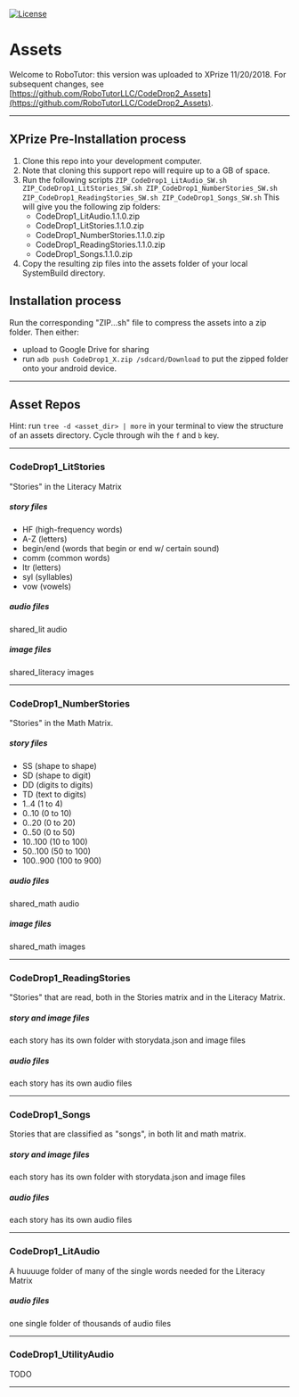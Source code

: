 [![License](https://img.shields.io/badge/License-Apache%202.0-blue.svg)](https://opensource.org/licenses/Apache-2.0)

# Assets

Welcome to RoboTutor: this version was uploaded to XPrize 11/20/2018. For subsequent changes, see [https://github.com/RoboTutorLLC/CodeDrop2_Assets](https://github.com/RoboTutorLLC/CodeDrop2_Assets).

---

## XPrize Pre-Installation process

1. Clone this repo into your development computer.
2. Note that cloning this support repo will require up to a GB of space.
3. Run the following scripts
`ZIP_CodeDrop1_LitAudio_SW.sh
ZIP_CodeDrop1_LitStories_SW.sh
ZIP_CodeDrop1_NumberStories_SW.sh
ZIP_CodeDrop1_ReadingStories_SW.sh
ZIP_CodeDrop1_Songs_SW.sh`
This will give you the following zip folders:
	* CodeDrop1_LitAudio.1.1.0.zip
	* CodeDrop1_LitStories.1.1.0.zip
	* CodeDrop1_NumberStories.1.1.0.zip
	* CodeDrop1_ReadingStories.1.1.0.zip
	* CodeDrop1_Songs.1.1.0.zip
4. Copy the resulting zip files into the assets folder of your local SystemBuild directory.


## Installation process
Run the corresponding "ZIP...sh" file to compress the assets into a zip folder. Then either:

- upload to Google Drive for sharing
- run `adb push CodeDrop1_X.zip /sdcard/Download` to put the zipped folder onto your android device.

---

## Asset Repos

Hint: run `tree -d <asset_dir> | more` in your terminal to view the structure of an assets directory. Cycle through wih the `f` and `b` key.

---

### CodeDrop1_LitStories
"Stories" in the Literacy Matrix

##### story files

- HF (high-frequency words)
- A-Z (letters)
- begin/end (words that begin or end w/ certain sound)
- comm (common words)
- ltr (letters)
- syl (syllables)
- vow (vowels)



##### audio files
shared_lit audio


##### image files
shared_literacy images


---
### CodeDrop1_NumberStories
"Stories" in the Math Matrix.

##### story files

- SS (shape to shape)
- SD (shape to digit)
- DD (digits to digits)
- TD (text to digits)
- 1..4 (1 to 4)
- 0..10 (0 to 10)
- 0..20 (0 to 20)
- 0..50 (0 to 50)
- 10..100 (10 to 100)
- 50..100 (50 to 100)
- 100..900 (100 to 900)



##### audio files
shared_math audio


##### image files
shared_math images
 

---
### CodeDrop1_ReadingStories
"Stories" that are read, both in the Stories matrix and in the Literacy Matrix.

##### story and image files
each story has its own folder with storydata.json and image files

##### audio files
each story has its own audio files


---


### CodeDrop1_Songs
Stories that are classified as "songs", in both lit and math matrix.

##### story and image files
each story has its own folder with storydata.json and image files


##### audio files
each story has its own audio files


---

### CodeDrop1_LitAudio
A huuuuge folder of many of the single words needed for the Literacy Matrix

##### audio files
one single folder of thousands of audio files

---

### CodeDrop1_UtilityAudio
TODO

---
